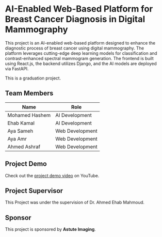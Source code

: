 # AI-Enabled Web-Based Platform for Breast Cancer Diagnosis in Digital Mammography

This project is an AI-enabled web-based platform designed to enhance the diagnostic process of breast cancer using digital mammography. The platform leverages cutting-edge deep learning models for classification and contrast-enhanced spectral mammogram generation. The frontend is built using React.js, the backend utilizes Django, and the AI models are deployed via FastAPI.

This is a graduation project.

## Team Members

| Name             | Role                |
|------------------|---------------------|
| Mohamed Hashem   | AI Development      |
| Ehab Kamal       | AI Development      |
| Aya Sameh        | Web Development     |
| Aya Amr          | Web Development     |
| Ahmed Ashraf     | Web Development     |

## Project Demo

Check out the [project demo video](https://youtu.be/a3z_srHvEcw?si=l6xZOS_LkSTwS_VQ) on YouTube.

## Project Supervisor

This Project was under the supervision of Dr. Ahmed Ehab Mahmoud.

## Sponsor

This project is sponsored by **Astute Imaging**.